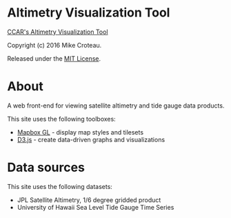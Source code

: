# Altimetry Visualization Tool

[CCAR's Altimetry Visualization Tool](http://ccar.colorado.edu/altimetry)

Copyright (c) 2016 Mike Croteau.

Released under the [MIT License](LICENSE).

# About

A web front-end for viewing satellite altimetry and tide gauge data products.

This site uses the following toolboxes:

* [Mapbox GL](https://www.mapbox.com/) - display map styles and tilesets
* [D3.js](https://d3js.org/) - create data-driven graphs and visualizations

# Data sources

This site uses the following datasets:

* JPL Satellite Altimetry, 1/6 degree gridded product
* University of Hawaii Sea Level Tide Gauge Time Series
